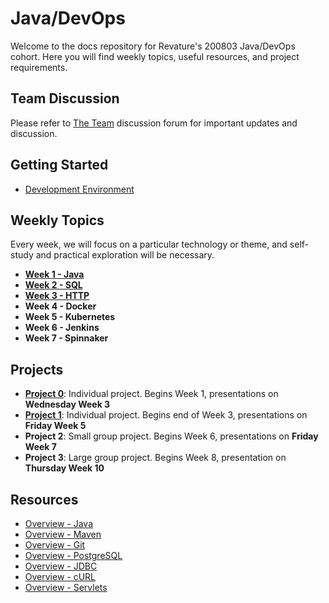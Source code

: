 # Java/DevOps
Welcome to the docs repository for Revature's 200803 Java/DevOps cohort. Here you will find weekly topics, useful resources, and project requirements.

## Team Discussion
Please refer to [The Team](https://github.com/orgs/200803-java-devops/teams/the-team) discussion forum for important updates and discussion.

## Getting Started
- [Development Environment](devenv.md)

## Weekly Topics
Every week, we will focus on a particular technology or theme, and self-study and practical exploration will be necessary.

- [**Week 1 - Java**](week-1-java.md)
- [**Week 2 - SQL**](week-2-sql.md)
- [**Week 3 - HTTP**](week-3-http.md)
- **Week 4 - Docker**
- **Week 5 - Kubernetes**
- **Week 6 - Jenkins**
- **Week 7 - Spinnaker**

## Projects
- [**Project 0**](project0.md): Individual project. Begins Week 1, presentations on **Wednesday Week 3**
- [**Project 1**](project1.md): Individual project. Begins end of Week 3, presentations on **Friday Week 5**
- **Project 2**: Small group project. Begins Week 6, presentations on **Friday Week 7**
- **Project 3**: Large group project. Begins Week 8, presentation on **Thursday Week 10**

## Resources

  - [Overview - Java](overview-java.md)
  - [Overview - Maven](overview-maven.md)
  - [Overview - Git](overview-git.md)
  - [Overview - PostgreSQL](overview-postgresql.md)
  - [Overview - JDBC](overview-jdbc.md)
  - [Overview - cURL](overview-curl.md)
  - [Overview - Servlets](overview-servlets.md)
